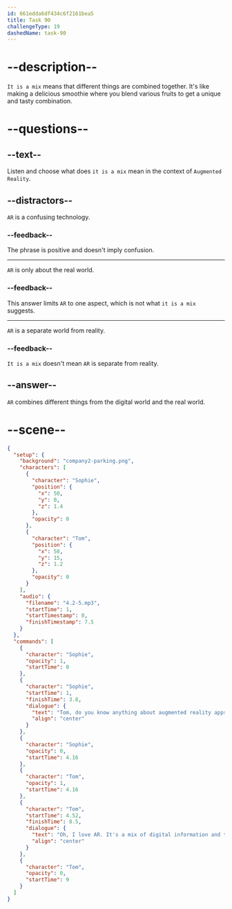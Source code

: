 ```yaml
---
id: 661edda6df434c6f2161bea5
title: Task 90
challengeType: 19
dashedName: task-90
---
```


<!-- (Audio) Sophie: Tom, do you know anything about augmented reality apps? Tom: Oh, I love AR. It's a mix of digital information and the real world. -->

# --description--

`It is a mix` means that different things are combined together. It's like making a delicious smoothie where you blend various fruits to get a unique and tasty combination.

# --questions--

## --text--

Listen and choose what does `it is a mix` mean in the context of `Augmented Reality`.

## --distractors--

`AR` is a confusing technology.

### --feedback--

The phrase is positive and doesn't imply confusion.

---

`AR` is only about the real world.

### --feedback--

This answer limits `AR` to one aspect, which is not what `it is a mix` suggests.

---

`AR` is a separate world from reality.

### --feedback--

`It is a mix` doesn't mean `AR` is separate from reality.

## --answer--

`AR` combines different things from the digital world and the real world.

# --scene--

```json
{
  "setup": {
    "background": "company2-parking.png",
    "characters": [
      {
        "character": "Sophie",
        "position": {
          "x": 50,
          "y": 0,
          "z": 1.4
        },
        "opacity": 0
      },
      {
        "character": "Tom",
        "position": {
          "x": 50,
          "y": 15,
          "z": 1.2
        },
        "opacity": 0
      }
    ],
    "audio": {
      "filename": "4.2-5.mp3",
      "startTime": 1,
      "startTimestamp": 0,
      "finishTimestamp": 7.5
    }
  },
  "commands": [
    {
      "character": "Sophie",
      "opacity": 1,
      "startTime": 0
    },
    {
      "character": "Sophie",
      "startTime": 1,
      "finishTime": 3.8,
      "dialogue": {
        "text": "Tom, do you know anything about augmented reality apps?",
        "align": "center"
      }
    },
    {
      "character": "Sophie",
      "opacity": 0,
      "startTime": 4.16
    },
    {
      "character": "Tom",
      "opacity": 1,
      "startTime": 4.16
    },
    {
      "character": "Tom",
      "startTime": 4.52,
      "finishTime": 8.5,
      "dialogue": {
        "text": "Oh, I love AR. It's a mix of digital information and the real world.",
        "align": "center"
      }
    },
    {
      "character": "Tom",
      "opacity": 0,
      "startTime": 9
    }
  ]
}
```

